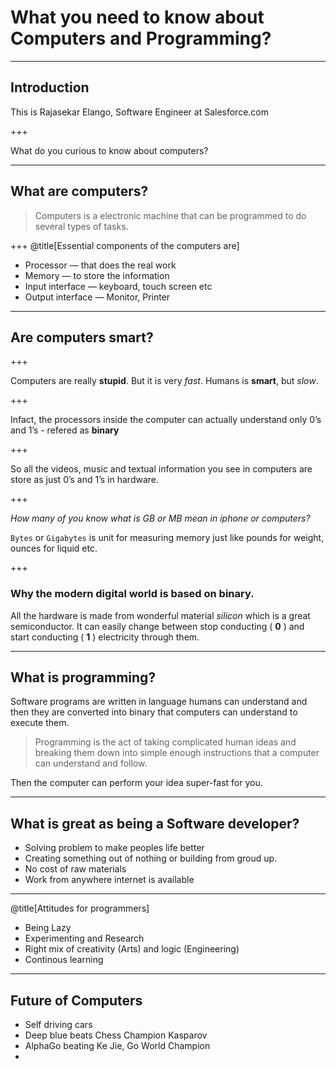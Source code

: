 # What you need to know about Computers and Programming?

---

## Introduction

This is Rajasekar Elango, Software Engineer at Salesforce.com

+++

What do you curious to know about computers?

---
## What are computers?

> Computers is a electronic machine that can be programmed to do several types of tasks.

+++
@title[Essential components of the computers are]

* Processor — that does the real work
* Memory — to store the information
* Input interface — keyboard, touch screen etc
* Output interface — Monitor, Printer

---

## Are computers smart?

+++

Computers are really **stupid**. But it is very *fast*.
Humans is **smart**, but *slow*.

+++

Infact, the processors inside the computer can actually understand only 0’s and 1’s - refered as **binary**

+++

So all the videos, music and textual information you see in computers are store as just 0’s and 1’s in hardware. 

+++

*How many of you know what is GB or MB mean in iphone or computers?* 

`Bytes` or `Gigabytes` is unit for measuring memory just like pounds for weight, ounces for liquid etc.

+++

### Why the modern digital world is based on binary.

All the hardware is made from wonderful material *silicon* which is a great semiconductor. It can easily change between stop conducting ( **0** ) and start conducting ( **1** ) electricity through them.

---

## What is programming?

Software programs are written in language humans can understand and then they are converted into binary that computers can understand to execute them.

> Programming is the act of taking complicated human ideas and breaking them down into simple enough instructions that a computer can understand and follow.

Then the computer can perform your idea super-fast for you.

---

## What is great as being a Software developer?

* Solving problem to make peoples life better
* Creating something out of nothing or building from groud up.
* No cost of raw materials
* Work from anywhere internet is available

---
@title[Attitudes for programmers]

* Being Lazy
* Experimenting and Research
* Right mix of creativity (Arts) and logic (Engineering)
* Continous learning

---

## Future of Computers

* Self driving cars
* Deep blue beats Chess Champion Kasparov
* AlphaGo beating Ke Jie, Go World Champion
* ​



